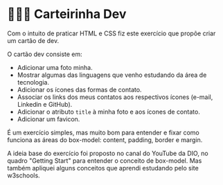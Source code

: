 # 👩🏽‍💻 Carteirinha Dev

Com o intuito de praticar HTML e CSS fiz este exercício que propõe criar um cartão de dev.

O cartão dev consiste em:
- Adicionar uma foto minha.
- Mostrar algumas das linguagens que venho estudando da área de tecnologia.
- Adicionar os ícones das formas de contato. 
- Associar os links dos meus contatos aos respectivos ícones (e-mail, Linkedin e GitHub).
- Adicionar o atributo `title` à minha foto e aos ícones de contato.
- Adicionar um favicon.

É um exercício simples, mas muito bom para entender e fixar como funciona as áreas do box-model: content, padding, border e margin.

A ideia base do exercício foi proposto no canal do YouTube da DIO, no quadro "Getting Start" para entender o conceito de box-model. Mas também apliquei alguns conceitos que aprendi estudando pelo site w3schools.